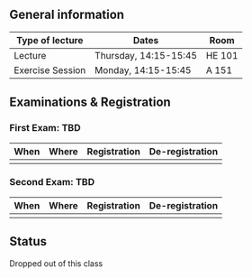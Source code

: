 ## General information

| Type of lecture  | Dates                 | Room   |
| ---------------- | --------------------- | ------ |
| Lecture          | Thursday, 14:15-15:45 | HE 101 |
| Exercise Session | Monday, 14:15-15:45   | A 151  |

## Examinations & Registration

### First Exam: TBD

| When | Where | Registration | De-registration |
| ---- | ----- | ------------ | --------------- |
|      |       |              |                 |

### Second Exam: TBD

| When | Where | Registration | De-registration |
| ---- | ----- | ------------ | --------------- |
|      |       |              |                 |

## Status

Dropped out of this class
